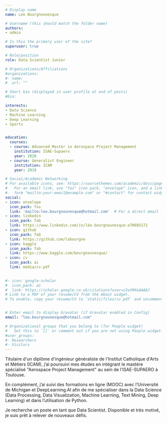 ```yaml
---
# Display name
name: Léo Bourgnounesque

# Username (this should match the folder name)
authors:
- admin

# Is this the primary user of the site?
superuser: true

# Role/position
role: Data Scientist Junior

# Organizations/Affiliations
#organizations:
#- name: 
#  url: ""

# Short bio (displayed in user profile at end of posts)
#bio: 

interests:
- Data Science
- Machine Learning
- Deep Learning
- Sports


education:
  courses:
  - course: Advanced Master in Aerospace Project Management
    institution: ISAE-Supaero
    year: 2020
  - course: Generalist Engineer
    institution: ICAM
    year: 2019

# Social/Academic Networking
# For available icons, see: https://sourcethemes.com/academic/docs/page-builder/#icons
#   For an email link, use "fas" icon pack, "envelope" icon, and a link in the
#   form "mailto:your-email@example.com" or "#contact" for contact widget.
social:
- icon: envelope
  icon_pack: fas
  link: 'mailto:leo.bourgnounesque@hotmail.com'  # For a direct email link, use "mailto:test@example.org".
- icon: linkedin
  icon_pack: fab
  link: https://www.linkedin.com/in/léo-bourgnounesque-a70685172
- icon: github
  icon_pack: fab
  link: https://github.com/labourgne
- icon: kaggle
  icon_pack: fab
  link: https://www.kaggle.com/bourgnounesque/
- icon: cv
  icon_pack: ai
  link: media/cv.pdf

  
#- icon: google-scholar
#  icon_pack: ai
#  link: https://scholar.google.co.uk/citations?user=sIwtMXoAAAAJ
# Link to a PDF of your resume/CV from the About widget.
# To enable, copy your resume/CV to `static/files/cv.pdf` and uncomment the lines below.


# Enter email to display Gravatar (if Gravatar enabled in Config)
email: "leo.bourgnounesque@hotmail.com"

# Organizational groups that you belong to (for People widget)
#   Set this to `[]` or comment out if you are not using People widget.
#user_groups:
#- Researchers
#- Visitors
---
```



Titulaire d'un diplôme d'ingénieur généraliste de l'Institut Catholique d'Arts et Métiers (ICAM), j’ai poursuivi mes études en intégrant le mastère spécialisé "Aerospace Project Management" au sein de l’ISAE-SUPAERO à Toulouse. 

En complément, j’ai suivi des formations en ligne (MOOC) avec l’Université de Michigan et DeepLearning.AI afin de me spécialiser dans la Data Science (Data Processing, Data Visualization, Machine Learning, Text Mining, Deep Learning) et dans l’utilisation de Python.

Je recherche un poste en tant que Data Scientist. Disponible et très motivé, je suis prêt à relever de nouveaux défis.

